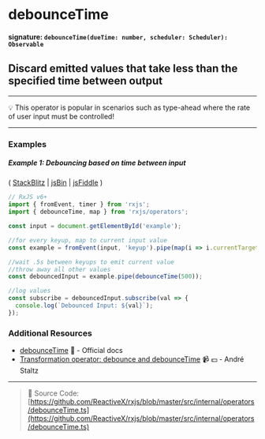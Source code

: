 # debounceTime

#### signature: `debounceTime(dueTime: number, scheduler: Scheduler): Observable`

## Discard emitted values that take less than the specified time between output

---

:bulb: This operator is popular in scenarios such as type-ahead where the rate
of user input must be controlled!

---

### Examples

##### Example 1: Debouncing based on time between input

( [StackBlitz](https://stackblitz.com/edit/typescript-adheqt?file=index.ts&devtoolsheight=50) | [jsBin](http://jsbin.com/kacijarogi/1/edit?js,console,output) |
[jsFiddle](https://jsfiddle.net/btroncone/7kbg4q2e/) )

```js
// RxJS v6+
import { fromEvent, timer } from 'rxjs';
import { debounceTime, map } from 'rxjs/operators';

const input = document.getElementById('example');

//for every keyup, map to current input value
const example = fromEvent(input, 'keyup').pipe(map(i => i.currentTarget.value));

//wait .5s between keyups to emit current value
//throw away all other values
const debouncedInput = example.pipe(debounceTime(500));

//log values
const subscribe = debouncedInput.subscribe(val => {
  console.log(`Debounced Input: ${val}`);
});
```

### Additional Resources

* [debounceTime](http://reactivex.io/rxjs/class/es6/Observable.js~Observable.html#instance-method-debounceTime)
  :newspaper: - Official docs
* [Transformation operator: debounce and debounceTime](https://egghead.io/lessons/rxjs-transformation-operators-debounce-and-debouncetime?course=rxjs-beyond-the-basics-operators-in-depth)
  :video_camera: :dollar: - André Staltz

---

> :file_folder: Source Code:
> [https://github.com/ReactiveX/rxjs/blob/master/src/internal/operators/debounceTime.ts](https://github.com/ReactiveX/rxjs/blob/master/src/internal/operators/debounceTime.ts)
